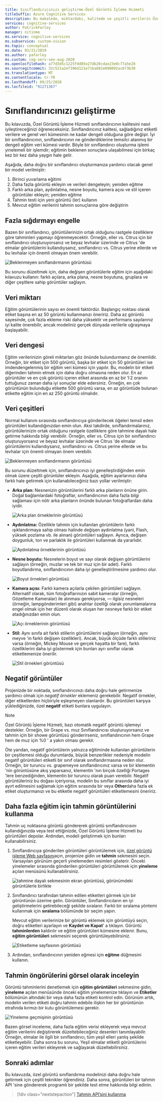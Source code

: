 ```yaml
---
title: Sınıflandırıcınızı geliştirme-Özel Görüntü İşleme Hizmeti
titleSuffix: Azure Cognitive Services
description: Bu makalede, miktardaki, kalitede ve çeşitli verilerin Özel Görüntü İşleme hizmetinde sınıflandırıcının kalitesini nasıl iyileştirebileceğinizi öğreneceksiniz.
services: cognitive-services
author: PatrickFarley
manager: nitinme
ms.service: cognitive-services
ms.subservice: custom-vision
ms.topic: conceptual
ms.date: 03/21/2019
ms.author: pafarley
ms.custom: cog-serv-seo-aug-2020
ms.openlocfilehash: a77d3d5c1225fdd85e27db20cdae23e0c77a5e28
ms.sourcegitcommit: 32c521a2ef396d121e71ba682e098092ac673b30
ms.translationtype: MT
ms.contentlocale: tr-TR
ms.lasthandoff: 09/25/2020
ms.locfileid: "91271367"
---
```

# <a name="how-to-improve-your-classifier"></a>Sınıflandırıcınızı geliştirme

Bu kılavuzda, Özel Görüntü İşleme Hizmeti sınıflandırıcının kalitesini nasıl iyileştireceğinizi öğreneceksiniz. Sınıflandırıcınız kalitesi, sağladığınız etiketli verilere ve genel veri kümesinin ne kadar dengeli olduğuna göre değişir. İyi bir sınıflandırıcının, sınıflandırıcının ne gönderdiklerine temsilci atanmış bir dengeli eğitim veri kümesi vardır. Böyle bir sınıflandırıcı oluşturma işlemi yinelemeli bir işlemdir; eğitimin beklenen sonuçlara ulaşabilmesi için birkaç kez bir kez daha yaygın hale gelir.

Aşağıda, daha doğru bir sınıflandırıcı oluşturmanıza yardımcı olacak genel bir model verilmiştir:

1. Birinci yuvarlama eğitimi
1. Daha fazla görüntü ekleyin ve verileri dengeleyin; yeniden eğitme
1. Farklı arka plan, aydınlatma, nesne boyutu, kamera açısı ve stil içeren görüntüler ekleyin; yeniden eğitme
1. Tahmin testi için yeni görüntü (ler) kullanın
1. Mevcut eğitim verilerini tahmin sonuçlarına göre değiştirin

## <a name="prevent-overfitting"></a>Fazla sığdırmayı engelle

Bazen bir sınıflandırıcı, görüntülerinizin ortak olduğunu rastgele özelliklere göre tahminleri yapmayı öğrenmeyecektir. Örneğin, eller vs. Citrus için bir sınıflandırıcı oluşturuyorsanız ve beyaz levhalar üzerinde ve Citrus 'de elmalar görüntülerini kullandıysanız, sınıflandırıcı vs. Citrus yerine ellerde ve bu levhalar için önemli olmayan önem verebilir.

![Beklenmeyen sınıflandırmanın görüntüsü](./media/getting-started-improving-your-classifier/unexpected.png)

Bu sorunu düzeltmek için, daha değişen görüntülerle eğitim için aşağıdaki kılavuzu kullanın: farklı açılara, arka plana, nesne boyutuna, gruplara ve diğer çeşitlere sahip görüntüler sağlayın.

## <a name="data-quantity"></a>Veri miktarı

Eğitim görüntülerinin sayısı en önemli faktördür. Başlangıç noktası olarak etiket başına en az 50 görüntü kullanmanızı öneririz. Daha az görüntü sayesinde, çok fazla ekleme riski daha yüksektir ve performans sayılarınız iyi kalite önerebilir, ancak modeliniz gerçek dünyada verilerle uğraşmaya başlayabilir. 

## <a name="data-balance"></a>Veri dengesi

Eğitim verilerinizin göreli miktarları göz önünde bulundurmanız de önemlidir. Örneğin, bir etiket için 500 görüntü, başka bir etiket için 50 görüntüleri ise imdendengelenmiş bir eğitim veri kümesi için yapılır. Bu, modelin bir etiketi diğerinden tahmin etmek için daha doğru olmasına neden olur. En az görüntüler ve en çok görüntü içeren etiket arasında en az bir 1:2 oranını tuttuğunuz zaman daha iyi sonuçlar elde edersiniz. Örneğin, en çok görüntünün bulunduğu etikette 500 görüntü varsa, en az görüntüde bulunan etikette eğitim için en az 250 görüntü olmalıdır.

## <a name="data-variety"></a>Veri çeşitleri

Normal kullanım sırasında sınıflandırıcıya gönderilecek öğeleri temsil eden görüntüleri kullandığınızdan emin olun. Aksi takdirde, sınıflandırmalarınız, görüntülerinizin ortak olduğunu rastgele özelliklere göre tahmine dayalı hale getirme hakkında bilgi verebilir. Örneğin, eller vs. Citrus için bir sınıflandırıcı oluşturuyorsanız ve beyaz levhalar üzerinde ve Citrus 'de elmalar görüntülerini kullandıysanız, sınıflandırıcı vs. Citrus yerine ellerde ve bu levhalar için önemli olmayan önem verebilir.

![Beklenmeyen sınıflandırmanın görüntüsü](./media/getting-started-improving-your-classifier/unexpected.png)

Bu sorunu düzeltmek için, sınıflandırıcınızı iyi genelleştirdiğinden emin olmak üzere çeşitli görüntüler ekleyin. Aşağıda, eğitim ayarlarınızı daha farklı hale getirmek için kullanabileceğiniz bazı yollar verilmiştir:

* __Arka plan:__ Nesnenizin görüntülerini farklı arka planların önüne girin. Doğal bağlamlardaki fotoğraflar, sınıflandırıcının daha fazla bilgi sağlaması için nötr arka planların önünde bulunan fotoğraflardan daha iyidir.

    ![Arka plan örneklerinin görüntüsü](./media/getting-started-improving-your-classifier/background.png)

* __Aydınlatma:__ Özellikle tahmin için kullanılan görüntülerin farklı ışıklandırmaya sahip olması halinde değişen aydınlatma (yani, Flash, yüksek pozlama vb. ile alınan) görüntüleri sağlayın. Ayrıca, değişen doygunluk, ton ve parlaklık ile görüntüleri kullanmak da yararlıdır.

    ![Aydınlatma örneklerinin görüntüsü](./media/getting-started-improving-your-classifier/lighting.png)

* __Nesne boyutu:__ Nesnelerin boyut ve sayı olarak değişen görüntülerini sağlayın (örneğin, muzlar ve tek bir muz için bir adet). Farklı boyutlandırma, sınıflandırıcının daha iyi genelleştirilmesine yardımcı olur.

    ![Boyut örnekleri görüntüsü](./media/getting-started-improving-your-classifier/size.png)

* __Kamera açısı:__ Farklı kamera açılarla çekilen görüntüleri sağlayın. Alternatif olarak, tüm fotoğraflarınızın sabit kameralar (örneğin, Gözetleme Kameralar) ile alınması gerekiyorsa, &mdash; ilgisiz nesneleri (örneğin, lampgönderimleri gibi) anahtar özelliği olarak yorumlamalarına engel olmak için her düzenli olarak oluşan her nesneye farklı bir etiket atadığınızdan emin olun.

    ![Açı örneklerinin görüntüsü](./media/getting-started-improving-your-classifier/angle.png)

* __Stil:__ Aynı sınıfa ait farklı stillerin görüntülerini sağlayın (örneğin, aynı meyve 'in farklı değişen özellikleri). Ancak, büyük ölçüde farklı stilleriniz varsa (örneğin, Mickey Mouse ve gerçek hayatta bir fare), farklı özelliklerini daha iyi göstermek için bunları ayrı sınıflar olarak etiketlemenize önerilir.

    ![Stil örnekleri görüntüsü](./media/getting-started-improving-your-classifier/style.png)

## <a name="negative-images"></a>Negatif görüntüler

Projenizde bir noktada, sınıflandırıcınızı daha doğru hale getirmenize yardımcı olmak için _negatif örnekler_ eklemeniz gerekebilir. Negatif örnekler, diğer etiketlerden hiçbiriyle eşleşmeyen olanlardır. Bu görüntüleri karşıya yüklediğinizde, özel **negatif** etiketi bunlara uygulayın.

> [!NOTE]
> Özel Görüntü İşleme Hizmeti, bazı otomatik negatif görüntü işlemeyi destekler. Örneğin, bir Grape vs. muz Sınıflandırıcısı oluşturuyorsanız ve tahmin için bir showe görüntüsü gönderirseniz, sınıflandırıcının hem Grape hem de muz için %0 ' a yakın olması gerekir.
> 
> Öte yandan, negatif görüntülerin yalnızca eğitiminde kullanılan görüntülerin bir çeşitlemesi olduğu durumlarda, büyük benzerlikler nedeniyle modelin negatif görüntüleri etiketli bir sınıf olarak sınıflandırmasına neden olur. Örneğin, bir turuncu vs. grapemeyve sınıflandırıcınız varsa ve bir klementin 'nin görüntüsüne akış yaparsanız, klementin 'nın birçok özelliği Portages 'lere benzediğinden, klementin bir turuncu olarak puan verebilir. Negatif görüntüleriniz bu doğası içeriyorsa, modelin bu sınıflar arasında daha iyi ayırt edilmesini sağlamak için eğitim sırasında bir veya **Other**daha fazla ek etiket oluşturmanızı ve bu etiketle negatif görüntüleri etiketlemesini öneririz.

## <a name="use-prediction-images-for-further-training"></a>Daha fazla eğitim için tahmin görüntülerini kullanma

Tahmin uç noktasına görüntü göndererek görüntü sınıflandırıcısını kullandığınızda veya test ettiğinizde, Özel Görüntü İşleme Hizmeti bu görüntüleri depolar. Ardından, modeli geliştirmek için bunları kullanabilirsiniz.

1. Sınıflandırıcıya gönderilen görüntüleri görüntülemek için, [özel görüntü işleme Web sayfasını](https://customvision.ai)açın, projenize gidin ve __tahmin__ sekmesini seçin. Varsayılan görünüm geçerli yinelemeden resimleri gösterir. Önceki yinelemeler sırasında gönderilen görüntüleri görüntülemek için __yineleme__ açılan menüsünü kullanabilirsiniz.

    ![tahmine dayalı sekmesinin ekran görüntüsü, görünümdeki görüntülerle birlikte](./media/getting-started-improving-your-classifier/predictions.png)

2. Sınıflandırıcı tarafından tahmin edilen etiketleri görmek için bir görüntünün üzerine gelin. Görüntüler, Sınıflandırıcıların en iyi geliştirmelerini getirebileceği şekilde sıralanır. Farklı bir sıralama yöntemi kullanmak için __sıralama__ bölümünde bir seçim yapın. 

    Mevcut eğitim verilerinize bir görüntü eklemek için görüntüyü seçin, doğru etiketleri ayarlayın ve __Kaydet ve Kapat__' a tıklayın. Görüntü __tahminlerden__ kaldırılır ve eğitim görüntüleri kümesine eklenir. Bunu, __eğitim görüntüleri__ sekmesini seçerek görüntüleyebilirsiniz.

    ![Etiketleme sayfasının görüntüsü](./media/getting-started-improving-your-classifier/tag.png)

3. Ardından, sınıflandırıcının yeniden eğmesi için __eğitme__ düğmesini kullanın.

## <a name="visually-inspect-predictions"></a>Tahmin öngörülerini görsel olarak inceleyin

Görüntü tahminlerini denetlemek için __eğitim görüntüleri__ sekmesine gidin, **yineleme** açılan menüsünde önceki eğitim yinelemenize tıklayın ve **Etiketler** bölümünün altındaki bir veya daha fazla etiketi kontrol edin. Görünüm artık, modelin verilen etiketi doğru tahmin edebile ilişkin her bir görüntünün etrafında kırmızı bir kutu görüntülemesi gerekir.

![Yineleme geçmişinin görüntüsü](./media/getting-started-improving-your-classifier/iteration.png)

Bazen görsel inceleme, daha fazla eğitim verisi ekleyerek veya mevcut eğitim verilerini değiştirerek düzeltebileceğiniz desenleri tanımlayabilir. Örneğin, elmalar ile ilgili bir sınıflandırıcı, tüm yeşil elleri yanlış şekilde etiketleyebilir. Daha sonra bu sorunu, Yeşil elmalar etiketli görüntülerini içeren eğitim verileri ekleyerek ve sağlayarak düzeltebilirsiniz.

## <a name="next-steps"></a>Sonraki adımlar

Bu kılavuzda, özel görüntü sınıflandırma modelinizi daha doğru hale getirmek için çeşitli teknikler öğrendiniz. Daha sonra, görüntüleri bir tahmin API 'sine göndererek programlı bir şekilde test etme hakkında bilgi edinin.

> [!div class="nextstepaction"]
> [Tahmin API’sini kullanma](use-prediction-api.md)
